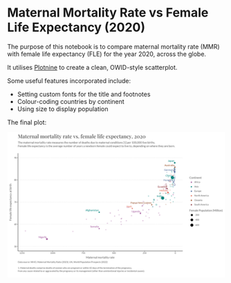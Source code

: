 # Maternal Mortality Rate vs Female Life Expectancy (2020)

The purpose of this notebook is to compare maternal mortality rate (MMR) with female life expectancy (FLE) for the year 2020, across the globe.

It utilises [Plotnine](https://plotnine.org/) to create a clean, OWID-style scatterplot.

Some useful features incorporated include:
- Setting custom fonts for the title and footnotes
- Colour-coding countries by continent
- Using size to display population

The final plot:

![mmr vs fle (2020)](plot.png)